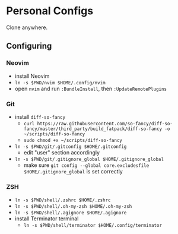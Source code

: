 # Personal Configs

Clone anywhere.

## Configuring
### Neovim
- install Neovim
- `ln -s $PWD/nvim $HOME/.config/nvim`
- open `nvim` and run `:BundleInstall`, then `:UpdateRemotePlugins`

### Git
- install `diff-so-fancy`
  - `curl https://raw.githubusercontent.com/so-fancy/diff-so-fancy/master/third_party/build_fatpack/diff-so-fancy -o ~/scripts/diff-so-fancy`
  - `sudo chmod +x ~/scripts/diff-so-fancy`
- `ln -s $PWD/git/.gitconfig $HOME/.gitconfig`
  - edit "user" section accordingly
- `ln -s $PWD/git/.gitignore_global $HOME/.gitignore_global`
  - make sure `git config --global core.excludesfile $HOME/.gitignore_global` is set correctly

### ZSH
- `ln -s $PWD/shell/.zshrc $HOME/.zshrc`
- `ln -s $PWD/shell/.oh-my-zsh $HOME/.oh-my-zsh`
- `ln -s $PWD/shell/.agignore $HOME/.agignore`
- install Terminator terminal
  - `ln -s $PWD/shell/terminator $HOME/.config/terminator`
